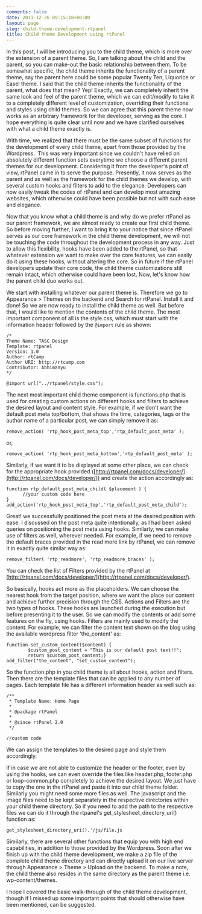 ```yaml
---
comments: false
date: 2011-12-26 09:15:18+00:00
layout: page
slug: child-theme-development-rtpanel
title: Child theme Development using rtPanel
---
```


In this post, I will be introducing you to the child theme, which is more over the extension of a parent theme. So, I am talking about the child and the parent, so you can make-out the basic relationship between them. To be somewhat specific, the child theme inherits the functionality of a parent theme, say the parent here could be some popular Twenty Ten, Liquorice or Easel theme. I said that the child theme inherits the functionality of the parent, what does that mean? Yep! Exactly, we can completely inherit the same look and feel of the parent theme, which we can edit/modify to take it to a completely different level of customization, overriding their functions and styles using child themes. So we can agree that this parent theme now works as an arbitrary framework for the developer, serving as the core. I hope everything is quite clear until now and we have clarified ourselves with what a child theme exactly is.

With time, we realized that there must be the same subset of functions for the development of every child theme, apart from those provided by the Wordpress.  This was very important since we couldn't have relied on absolutely different function sets everytime we choose a different parent themes for our development. Considering it from the developer's point of view, rtPanel came in to serve the purpose. Presently, it now serves as the parent and as well as the framework for the child themes we develop, with several custom hooks and filters to add to the elegance. Developers can now easily tweak the codes of rtPanel and can develop most amazing websites, which otherwise could have been possible but not with such ease and elegance.

Now that you know what a child theme is and why do we prefer rtPanel as our parent framework, we are almost ready to create our first child theme. So before moving further, I want to bring it to your notice that since rtPanel serves as our core framework in the child theme development, we will not be touching the code throughout the development process in any way. Just to allow this flexibility, hooks have been added to the rtPanel, so that whatever extension we want to make over the core features, we can easily do it using these hooks, without altering the core. So in future if the rtPanel developers update their core code, the child theme customizations still remain intact, which otherwise could have been lost. Now, let's know how the parent child duo works out.

We start with installing whatever our parent theme is. Therefore we go to Appearance > Themes on the backend and Search for rtPanel. Install it and done! So we are now ready to install the child theme as well. But before that, I would like to mention the contents of the child theme. The most important component of all is the style.css, which must start with the information header followed by the `@import` rule as shown:

    
    /*
    Theme Name: TASC Design
    Template: rtpanel
    Version: 1.0
    Author: rtCamp
    Author URI: http://rtcamp.com
    Contributor: Abhimanyu
    */
    
    @import url("../rtpanel/style.css");


The next most important child theme component is functions.php that is used for creating custom actions on different hooks and filters to achieve the desired layout and content style. For example, if we don't want the default post meta top/bottom, that shows the time, categories, tags or the author name of a particular post, we can simply remove it as:

    
    remove_action( 'rtp_hook_post_meta_top','rtp_default_post_meta' );


or,

    
    remove_action( 'rtp_hook_post_meta_bottom','rtp_default_post_meta' );


Similarly, if we want it to be displayed at some other place, we can check for the appropriate hook provided ([http://rtpanel.com/docs/developer/](http://rtpanel.com/docs/developer/)) and create the action accordingly as:

    
    function rtp_default_post_meta_child( $placement ) {
          //your custom code here
    }
    add_action('rtp_hook_post_meta_top','rtp_default_post_meta_child');


Great! we successfully positioned the post meta at the desired position with ease. I discussed on the post meta quite intentionally, as I had been asked queries on positioning the post meta using hooks. Similarly, we can make use of filters as well, wherever needed. For example, if we need to remove the default braces provided in the read more link by rtPanel, we can remove it in exactly quite similar way as:

    
    remove_filter( 'rtp_readmore', 'rtp_readmore_braces' );


You can check the list of Filters provided by the rtPanel at [http://rtpanel.com/docs/developer/](http://rtpanel.com/docs/developer/).

So basically, hooks act more as the placeholders. We can choose the nearest hook from the target position, where we want the place our content and achieve further precision through the CSS. Actions and Filters are the two types of hooks. These hooks are launched during the execution but before presenting it to the user. So we can modify the contents or add some features on the fly, using hooks. Filters are mainly used to modify the content. For example, we can filter the content text shown on the blog using the available wordpress filter 'the_content' as:

    
    function set_custom_content($content) {
            $custom_post_content = "This is our default post text!!";
            return $custom_post_content;}
    add_filter("the_content", "set_custom_content");


So the function.php in you child theme is all about hooks, action and filters. Then there are the template files that can be applied to any number of pages. Each template file has a different information header as well such as:

    
    /**
     * Template Name: Home Page
     *
     * @package rtPanel
     *
     * @since rtPanel 2.0
     */
    
    //custom code


We can assign the templates to the desired page and style them accordingly.

If in case we are not able to customize the header or the footer, even by using the hooks, we can even override the files like header.php, footer.php or loop-common.php completely to achieve the desired layout. We just have to copy the one in the rtPanel and paste it into our child theme folder. Similarly you might need some more files as well. The javascript and the image files need to be kept separately in the respective directories within your child theme directory. So if you need to add the path to the respective files we can do it through the rtpanel's get_stylesheet_directory_uri() function as:

    
    get_stylesheet_directory_uri().'/js/file.js


Similarly, there are several other functions that equip you with high end capabilities, in addition to those provided by the Wordpress. Soon after we finish up with the child theme development, we make a zip file of the complete child theme directory and can directly upload it on our live server through Appearance > Theme > Upload on the backend. To make a note, the child theme also resides in the same directory as the parent theme i.e. wp-content/themes.

I hope I covered the basic walk-through of the child theme development, though if I missed up some important points that should otherwise have been mentioned, can be suggested.
